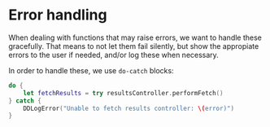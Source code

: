 # Error handling

When dealing with functions that may raise errors, we want to handle these gracefully. That means to not let them fail silently, but show the appropiate errors to the user if needed, and/or log these when necessary. 

In order to handle these, we use `do-catch` blocks:

```swift
do {
    let fetchResults = try resultsController.performFetch()
} catch {
    DDLogError("Unable to fetch results controller: \(error)")
}
```
